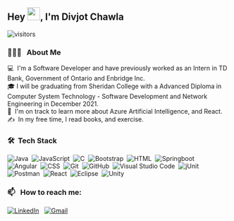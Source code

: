 ## Hey <img src="https://github.com/TheDudeThatCode/TheDudeThatCode/blob/master/Assets/Hi.gif" width="29px">, I'm Divjot Chawla

![visitors](https://visitor-badge.laobi.icu/badge?page_id=DivjotSingh10.DivjotSingh10)
<br /> 

### 👨🏻‍💻 &nbsp; About Me

💻 &nbsp;I'm a Software Developer and have previously worked as an Intern in TD Bank, Government of Ontario and Enbridge Inc. \
🎓&nbsp;I will be graduating from Sheridan College with a Advanced Diploma in Computer System Technology - Software Development and Network Engineering in December 2021.\
🌱 &nbsp;I'm on track to learn more about Azure Artificial Intelligence, and React.\
✍️ &nbsp;In my free time, I read books, and exercise.


  ### 🛠 &nbsp;Tech Stack

![Java](https://img.shields.io/badge/-Java-05122A?style=flat&logo=Java&logoColor=FFA518)&nbsp;
![JavaScript](https://img.shields.io/badge/-JavaScript-05122A?style=flat&logo=javascript)&nbsp;
![C](https://img.shields.io/badge/-C-05122A?style=flat&logo=C&logoColor=A8B9CC)&nbsp;
![Bootstrap](https://img.shields.io/badge/-Bootstrap-05122A?style=flat&logo=bootstrap&logoColor=563D7C)&nbsp;
![HTML](https://img.shields.io/badge/-HTML-05122A?style=flat&logo=HTML5)&nbsp;
![Springboot](https://img.shields.io/badge/-Springboot-05122A?style=flat&logo=springboot)\
![Angular](https://img.shields.io/badge/-Angular-05122A?style=flat&logo=angular)&nbsp;
![CSS](https://img.shields.io/badge/-CSS-05122A?style=flat&logo=CSS3&logoColor=1572B6)&nbsp;
![Git](https://img.shields.io/badge/-Git-05122A?style=flat&logo=git)&nbsp;
![GitHub](https://img.shields.io/badge/-GitHub-05122A?style=flat&logo=github)&nbsp;
![Visual Studio Code](https://img.shields.io/badge/-Visual%20Studio%20Code-05122A?style=flat&logo=visual-studio-code&logoColor=007ACC)&nbsp;
![jUnit](https://img.shields.io/badge/jUnit%20-%23150458.svg?&style=flat&logo=Java&logoColor=white)\
![Postman](https://img.shields.io/badge/-Postman-05122A?style=flat&logo=postman&logoColor=FFA518)&nbsp;
![React](https://img.shields.io/badge/-React-05122A?style=flat&logo=react)&nbsp;
![Eclipse](https://img.shields.io/badge/-Eclipse-05122A?style=flat&logo=eclipse)&nbsp;
![Unity](https://img.shields.io/badge/-Unity-05122A?style=flat&logo=unity)


  
 ### 📫 &nbsp; How to reach me:
  <a href="https://www.linkedin.com/in/divjotchawla/">
<img alt="LinkedIn" src="https://img.shields.io/badge/linkedin%20-%230077B5.svg?&style=flat&logo=linkedin&logoColor=white"/></a> &nbsp;

<a href="mailto:chawladivjot10@gmail.com">
  <img alt="Gmail" src="https://img.shields.io/badge/Gmail-D14836?style=flat&logo=gmail&logoColor=white" /></a> &nbsp;


